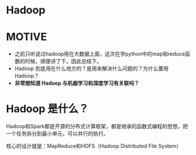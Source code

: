 # Hadoop


# MOTIVE

* 之前只听说过hadoop用在大数据上面，这次在学python中的map和reduce函数的时候，顺便讲了下，因此总结下。
* Hadoop 到底用在什么地方的？是用来解决什么问题的？为什么要用Hadoop？
* **非常想知道 Hadoop 与机器学习和深度学习有关联吗？**




# Hadoop 是什么？




Hadoop和Spark都是开源的分布式计算框架，都是继承的函数式编程的思想，把一个任务拆分到最小单元，可以并行的执行。

核心的设计就是：MapReduce和HDFS（Hadoop Distributed File System）
